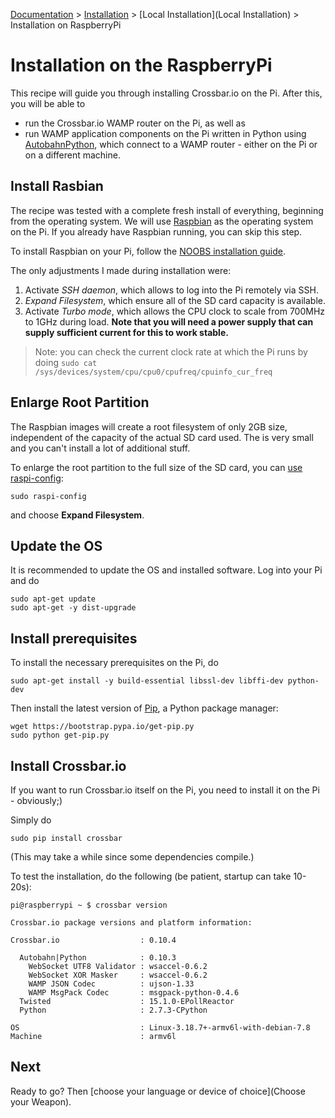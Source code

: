[Documentation](.) > [Installation](Installation) > [Local Installation](Local Installation) > Installation on RaspberryPi

# Installation on the RaspberryPi

This recipe will guide you through installing Crossbar.io on the Pi. After this, you will be able to

* run the Crossbar.io WAMP router on the Pi, as well as
* run WAMP application components on the Pi written in Python using [AutobahnPython](http://autobahn.ws/python/), which connect to a WAMP router - either on the Pi or on a different machine.

## Install Rasbian

The recipe was tested with a complete fresh install of everything, beginning from the operating system. We will use [Raspbian]() as the operating system on the Pi. If you already have Raspbian running, you can skip this step.

To install Raspbian on your Pi, follow the [NOOBS installation guide](http://www.raspberrypi.org/help/noobs-setup/).

The only adjustments I made during installation were:

1. Activate *SSH daemon*, which allows to log into the Pi remotely via SSH.
2. *Expand Filesystem*, which ensure all of the SD card capacity is available.
3. Activate *Turbo mode*, which allows the CPU clock to scale from 700MHz to 1GHz during load. **Note that you will need a power supply that can supply sufficient current for this to work stable.**

> Note: you can check the current clock rate at which the Pi runs by doing `sudo cat /sys/devices/system/cpu/cpu0/cpufreq/cpuinfo_cur_freq`


## Enlarge Root Partition

The Raspbian images will create a root filesystem of only 2GB size, independent of the capacity of the actual SD card used. The is very small and you can't install a lot of additional stuff.

To enlarge the root partition to the full size of the SD card, you can [use raspi-config](http://elinux.org/RPi_raspi-config#expand_rootfs_-_Expand_root_partition_to_fill_SD_card):

    sudo raspi-config

and choose **Expand Filesystem**.


## Update the OS

It is recommended to update the OS and installed software. Log into your Pi and do

    sudo apt-get update
    sudo apt-get -y dist-upgrade

## Install prerequisites

To install the necessary prerequisites on the Pi, do

    sudo apt-get install -y build-essential libssl-dev libffi-dev python-dev

Then install the latest version of [Pip](https://pip.pypa.io/en/latest/), a Python package manager:

    wget https://bootstrap.pypa.io/get-pip.py
    sudo python get-pip.py

## Install Crossbar.io

If you want to run Crossbar.io itself on the Pi, you need to install it on the Pi - obviously;)

Simply do

    sudo pip install crossbar

(This may take a while since some dependencies compile.)

To test the installation, do the following (be patient, startup can take 10-20s):

```console
pi@raspberrypi ~ $ crossbar version

Crossbar.io package versions and platform information:

Crossbar.io                  : 0.10.4

  Autobahn|Python            : 0.10.3
    WebSocket UTF8 Validator : wsaccel-0.6.2
    WebSocket XOR Masker     : wsaccel-0.6.2
    WAMP JSON Codec          : ujson-1.33
    WAMP MsgPack Codec       : msgpack-python-0.4.6
  Twisted                    : 15.1.0-EPollReactor
  Python                     : 2.7.3-CPython

OS                           : Linux-3.18.7+-armv6l-with-debian-7.8
Machine                      : armv6l
```

## Next

Ready to go? Then [choose your language or device of choice](Choose your Weapon).
